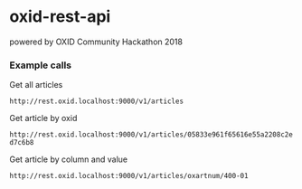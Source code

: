 # oxid-rest-api
powered by OXID Community Hackathon 2018

### Example calls

Get all articles

`http://rest.oxid.localhost:9000/v1/articles`

Get article by oxid

`http://rest.oxid.localhost:9000/v1/articles/05833e961f65616e55a2208c2ed7c6b8`

Get article by column and value

`http://rest.oxid.localhost:9000/v1/articles/oxartnum/400-01`
